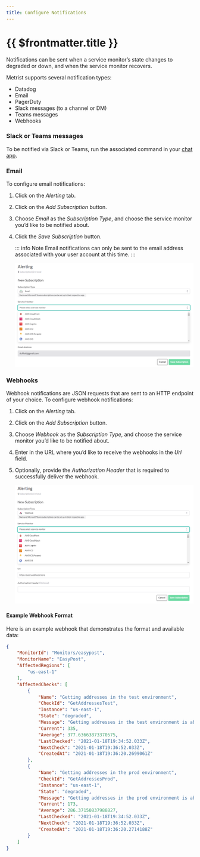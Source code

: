 ```yaml
---
title: Configure Notifications
---
```


# {{ $frontmatter.title }}

Notifications can be sent when a service monitor’s state changes to degraded or down, and when the service monitor recovers.

Metrist supports several notification types:

* Datadog
* Email
* PagerDuty
* Slack messages (to a channel or DM)
* Teams messages <Badge type="info" text="Contact us" />
* Webhooks

### Slack or Teams messages

To be notified via Slack or Teams, run the associated command in your [chat app](/guides/chat-apps).

### Email

To configure email notifications:

1. Click on the _Alerting_ tab.

1. Click on the _Add Subscription_ button.

1. Choose _Email_ as the _Subscription Type_, and choose the service monitor you’d like to be notified about.

1. Click the _Save Subscription_ button.

	::: info Note
	Email notifications can only be sent to the email address associated with your user account at this time.
	:::

	![Configuring email notifications](/images/email-notifications.png)

### Webhooks

Webhook notifications are JSON requests that are sent to an HTTP endpoint of your choice. To configure webhook notifications:

1. Click on the _Alerting_ tab.

1. Click on the _Add Subscription_ button.

1. Choose _Webhook_ as the _Subscription Type_, and choose the service monitor you’d like to be notified about.

1. Enter in the URL where you’d like to receive the webhooks in the _Url_ field.

1. Optionally, provide the _Authorization Header_ that is required to successfully deliver the webhook.

	![Configuring webhook notifications](/images/webhook-notifications.png)

#### Example Webhook Format

Here is an example webhook that demonstrates the format and available data:

```json
{
    "MonitorId": "Monitors/easypost",
    "MonitorName": "EasyPost",
    "AffectedRegions": [
        "us-east-1"
    ],
    "AffectedChecks": [
        {
            "Name": "Getting addresses in the test environment",
            "CheckId": "GetAddressesTest",
            "Instance": "us-east-1",
            "State": "degraded",
            "Message": "Getting addresses in the test environment is about 88% slower than normal from us-east-1 and is currently degraded.",
            "Current": 335,
            "Average": 377.63663873370575,
            "LastChecked": "2021-01-18T19:34:52.033Z",
            "NextCheck": "2021-01-18T19:36:52.033Z",
            "CreatedAt": "2021-01-18T19:36:20.2699061Z"
        },
        {
            "Name": "Getting addresses in the prod environment",
            "CheckId": "GetAddressesProd",
            "Instance": "us-east-1",
            "State": "degraded",
            "Message": "Getting addresses in the prod environment is about 60% slower than normal from us-east-1 and is currently degraded.",
            "Current": 173,
            "Average": 286.37150837988827,
            "LastChecked": "2021-01-18T19:34:52.033Z",
            "NextCheck": "2021-01-18T19:36:52.033Z",
            "CreatedAt": "2021-01-18T19:36:20.2714188Z"
        }
    ]
}
```
